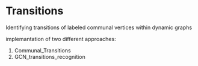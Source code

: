 # Transitions

Identifying transitions of labeled communal vertices within dynamic graphs

implemantation of two different approaches:
1. Communal_Transitions
2. GCN_transitions_recognition
